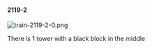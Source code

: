 #### 2119-2
![train-2119-2-0.png](https://github.com/lil-lab/nlvr/raw/master/nlvr/train/images/21/train-2119-2-0.png "train-2119-2-0.png")

There is 1 tower with a black block in the middle